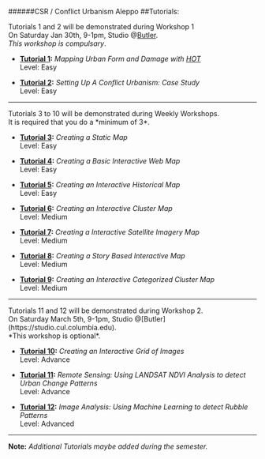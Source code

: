 ######CSR / Conflict Urbanism Aleppo
##Tutorials:

Tutorials 1 and 2 will be demonstrated during Workshop 1</br>
On Saturday Jan 30th, 9-1pm, Studio @[Butler](https://studio.cul.columbia.edu).</br>
*This workshop is compulsary*.

+ **[Tutorial 1](/Tutorials/Tutorial1/README.md):** 
*Mapping Urban Form and Damage with [HOT](http://hotosm.org)* </br>
Level: Easy

+ **[Tutorial 2](/Tutorials/Tutorial2/README.md):** 
*Setting Up A Conflict Urbanism: Case Study*</br>
Level: Easy

<hr/>
Tutorials 3 to 10 will be demonstrated during Weekly Workshops.</br> 
It is required that you do a *minimum of 3*.

+ **[Tutorial 3](/Tutorials/Tutorial3/README.md):** 
*Creating a Static Map*</br>
Level: Easy

+ **[Tutorial 4](/Tutorials/Tutorial4/README.md):** 
*Creating a Basic Interactive Web Map*</br>
Level: Easy

+ **[Tutorial 5](/Tutorials/Tutorial5/README.md):** 
*Creating an Interactive Historical Map*</br>
Level: Easy

+ **[Tutorial 6](/Tutorials/Tutorial6/README.md):** 
*Creating an Interactive Cluster Map*</br>
Level: Medium

+ **[Tutorial 7](/Tutorials/Tutorial7/README.md):** 
*Creating a Interactive Satellite Imagery Map*</br>
Level: Medium

+ **[Tutorial 8](/Tutorials/Tutorial8/README.md):** 
*Creating a Story Based Interactive Map*</br>
Level: Medium

+ **[Tutorial 9](/Tutorials/Tutorial9/README.md):** 
*Creating an Interactive Categorized Cluster Map*</br>
Level: Medium

<hr/>
Tutorials 11 and 12 will be demonstrated during Workshop 2. </br> 
On Saturday March 5th, 9-1pm, Studio @[Butler](https://studio.cul.columbia.edu).</br>
*This workshop is optional*.

+ **[Tutorial 10](/Tutorials/Tutorial10/README.md):** 
*Creating an Interactive Grid of Images*</br>
Level: Advance

+ **[Tutorial 11](/Tutorials/Tutorial11/README.md):** 
*Remote Sensing: Using LANDSAT NDVI Analysis to detect Urban Change Patterns*</br>
Level: Advance

+ **[Tutorial 12](/Tutorials/Tutorial12/README.md):** 
*Image Analysis: Using Machine Learning to detect Rubble Patterns*</br>
Level: Advanced

<hr/>

**Note:**
*Additional Tutorials maybe added during the semester.*
